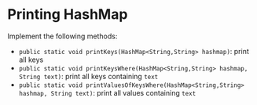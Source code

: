 # Printing HashMap

Implement the following methods:
* `public static void printKeys(HashMap<String,String> hashmap)`: print all keys
* `public static void printKeysWhere(HashMap<String,String> hashmap, String text)`: print all keys containing `text`
* `public static void printValuesOfKeysWhere(HashMap<String,String> hashmap, String text)`: print all values containing `text`
